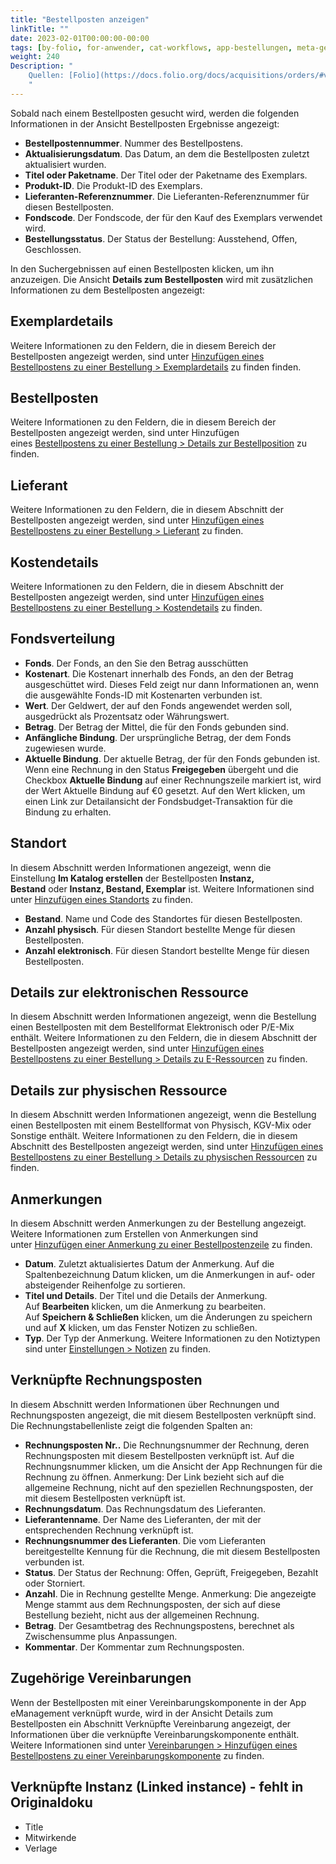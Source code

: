 ```yaml
---
title: "Bestellposten anzeigen"
linkTitle: ""
date: 2023-02-01T00:00:00-00:00
tags: [by-folio, for-anwender, cat-workflows, app-bestellungen, meta-gemeldet_docsfolioorg]
weight: 240
Description: "
    Quellen: [Folio](https://docs.folio.org/docs/acquisitions/orders/#viewing-order-line-details) & [GBV](https://info.gbv.de/display/FOLIOGBVEXTERN/Folio:+Bestellposten+anzeigen)
    "
---
```


Sobald nach einem Bestellposten gesucht wird, werden die folgenden Informationen in der Ansicht Bestellposten Ergebnisse angezeigt:

-   **Bestellpostennummer**. Nummer des Bestellpostens.
-   **Aktualisierungsdatum**. Das Datum, an dem die Bestellposten zuletzt aktualisiert wurden.
-   **Titel oder Paketname**. Der Titel oder der Paketname des Exemplars.
-   **Produkt-ID**. Die Produkt-ID des Exemplars.
-   **Lieferanten-Referenznummer**. Die Lieferanten-Referenznummer für diesen Bestellposten.
-   **Fondscode**. Der Fondscode, der für den Kauf des Exemplars verwendet wird.
-   **Bestellungsstatus**. Der Status der Bestellung: Ausstehend, Offen, Geschlossen.

In den Suchergebnissen auf einen Bestellposten klicken, um ihn anzuzeigen. Die Ansicht **Details zum Bestellposten** wird mit zusätzlichen Informationen zu dem Bestellposten angezeigt:

## Exemplardetails

Weitere Informationen zu den Feldern, die in diesem Bereich der Bestellposten angezeigt werden, sind unter [Hinzufügen eines Bestellpostens zu einer Bestellung > Exemplardetails](https://info.gbv.de/pages/viewpage.action?pageId=851017779) zu finden finden.

## Bestellposten

Weitere Informationen zu den Feldern, die in diesem Bereich der Bestellposten angezeigt werden, sind unter Hinzufügen eines [Bestellpostens zu einer Bestellung > Details zur Bestellposition](https://info.gbv.de/pages/viewpage.action?pageId=851017779) zu finden.

## Lieferant

Weitere Informationen zu den Feldern, die in diesem Abschnitt der Bestellposten angezeigt werden, sind unter [Hinzufügen eines Bestellpostens zu einer Bestellung > Lieferant](https://info.gbv.de/pages/viewpage.action?pageId=851017779) zu finden.

## Kostendetails

Weitere Informationen zu den Feldern, die in diesem Abschnitt der Bestellposten angezeigt werden, sind unter [Hinzufügen eines Bestellpostens zu einer Bestellung > Kostendetails](https://info.gbv.de/pages/viewpage.action?pageId=851017779) zu finden.

## Fondsverteilung

-   **Fonds**. Der Fonds, an den Sie den Betrag ausschütten
-   **Kostenart**. Die Kostenart innerhalb des Fonds, an den der Betrag ausgeschüttet wird. Dieses Feld zeigt nur dann Informationen an, wenn die ausgewählte Fonds-ID mit Kostenarten verbunden ist.
-   **Wert**. Der Geldwert, der auf den Fonds angewendet werden soll, ausgedrückt als Prozentsatz oder Währungswert.
-   **Betrag**. Der Betrag der Mittel, die für den Fonds gebunden sind.
-   **Anfängliche Bindung**. Der ursprüngliche Betrag, der dem Fonds zugewiesen wurde.
-   **Aktuelle Bindung**. Der aktuelle Betrag, der für den Fonds gebunden ist. Wenn eine Rechnung in den Status **Freigegeben** übergeht und die Checkbox **Aktuelle Bindung** auf einer Rechnungszeile markiert ist, wird der Wert Aktuelle Bindung auf €0 gesetzt. Auf den Wert klicken, um einen Link zur Detailansicht der Fondsbudget-Transaktion für die Bindung zu erhalten.

## Standort

In diesem Abschnitt werden Informationen angezeigt, wenn die Einstellung **Im Katalog erstellen** der Bestellposten **Instanz, Bestand** oder **Instanz, Bestand, Exemplar** ist. Weitere Informationen sind unter [Hinzufügen eines Standorts](https://info.gbv.de/display/FOLIOGBVEXTERN/Einstellungen+%28Mandant%29%3A+Standort+einrichten) zu finden.

-   **Bestand**. Name und Code des Standortes für diesen Bestellposten.
-   **Anzahl physisch**. Für diesen Standort bestellte Menge für diesen Bestellposten.
-   **Anzahl elektronisch**. Für diesen Standort bestellte Menge für diesen Bestellposten.

## Details zur elektronischen Ressource

In diesem Abschnitt werden Informationen angezeigt, wenn die Bestellung einen Bestellposten mit dem Bestellformat Elektronisch oder P/E-Mix enthält. Weitere Informationen zu den Feldern, die in diesem Abschnitt der Bestellposten angezeigt werden, sind unter [Hinzufügen eines Bestellpostens zu einer Bestellung > Details zu E-Ressourcen](https://info.gbv.de/pages/viewpage.action?pageId=851017779) zu finden.

## Details zur physischen Ressource

In diesem Abschnitt werden Informationen angezeigt, wenn die Bestellung einen Bestellposten mit einem Bestellformat von Physisch, KGV-Mix oder Sonstige enthält. Weitere Informationen zu den Feldern, die in diesem Abschnitt des Bestellposten angezeigt werden, sind unter [Hinzufügen eines Bestellpostens zu einer Bestellung > Details zu physischen Ressourcen](https://info.gbv.de/pages/viewpage.action?pageId=851017779) zu finden.

## Anmerkungen

In diesem Abschnitt werden Anmerkungen zu der Bestellung angezeigt. Weitere Informationen zum Erstellen von Anmerkungen sind unter [Hinzufügen einer Anmerkung zu einer Bestellpostenzeile](https://info.gbv.de/pages/viewpage.action?pageId=851017789) zu finden.

-   **Datum**. Zuletzt aktualisiertes Datum der Anmerkung. Auf die Spaltenbezeichnung Datum klicken, um die Anmerkungen in auf- oder absteigender Reihenfolge zu sortieren.
-   **Titel und Details**. Der Titel und die Details der Anmerkung. Auf **Bearbeiten** klicken, um die Anmerkung zu bearbeiten. Auf **Speichern & Schließen** klicken, um die Änderungen zu speichern und auf **X** klicken, um das Fenster Notizen zu schließen.
-   **Typ**. Der Typ der Anmerkung. Weitere Informationen zu den Notiztypen sind unter [Einstellungen > Notizen](https://info.gbv.de/pages/viewpage.action?pageId=844890132) zu finden.

## Verknüpfte Rechnungsposten

In diesem Abschnitt werden Informationen über Rechnungen und Rechnungsposten angezeigt, die mit diesem Bestellposten verknüpft sind. Die Rechnungstabellenliste zeigt die folgenden Spalten an:

-   **Rechnungsposten Nr..** Die Rechnungsnummer der Rechnung, deren Rechnungsposten mit diesem Bestellposten verknüpft ist. Auf die Rechnungsnummer klicken, um die Ansicht der App Rechnungen für die Rechnung zu öffnen. Anmerkung: Der Link bezieht sich auf die allgemeine Rechnung, nicht auf den speziellen Rechnungsposten, der mit diesem Bestellposten verknüpft ist.
-   **Rechnungsdatum**. Das Rechnungsdatum des Lieferanten.
-   **Lieferantenname**. Der Name des Lieferanten, der mit der entsprechenden Rechnung verknüpft ist.
-   **Rechnungsnummer des Lieferanten**. Die vom Lieferanten bereitgestellte Kennung für die Rechnung, die mit diesem Bestellposten verbunden ist.
-   **Status**. Der Status der Rechnung: Offen, Geprüft, Freigegeben, Bezahlt oder Storniert.
-   **Anzahl**. Die in Rechnung gestellte Menge. Anmerkung: Die angezeigte Menge stammt aus dem Rechnungsposten, der sich auf diese Bestellung bezieht, nicht aus der allgemeinen Rechnung.
-   **Betrag**. Der Gesamtbetrag des Rechnungspostens, berechnet als Zwischensumme plus Anpassungen.
-   **Kommentar**. Der Kommentar zum Rechnungsposten.

## Zugehörige Vereinbarungen

Wenn der Bestellposten mit einer Vereinbarungskomponente in der App eManagement verknüpft wurde, wird in der Ansicht Details zum Bestellposten ein Abschnitt Verknüpfte Vereinbarung angezeigt, der Informationen über die verknüpfte Vereinbarungskomponente enthält. Weitere Informationen sind unter [Vereinbarungen > Hinzufügen eines Bestellpostens zu einer Vereinbarungskomponente](https://info.gbv.de/pages/viewpage.action?pageId=845250582) zu finden.

## Verknüpfte Instanz (Linked instance) - fehlt in Originaldoku

-   Title
-   Mitwirkende
-   Verlage
